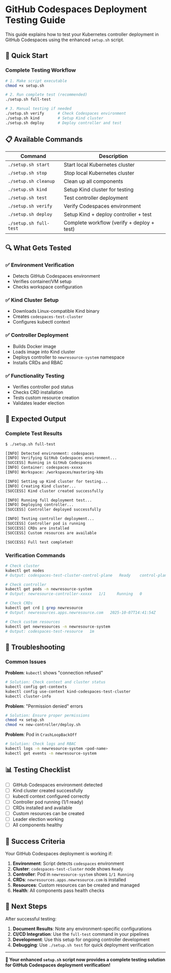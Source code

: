 # GitHub Codespaces Deployment Testing Guide

This guide explains how to test your Kubernetes controller deployment in GitHub Codespaces using the enhanced `setup.sh` script.

## 🚀 Quick Start

### Complete Testing Workflow

```bash
# 1. Make script executable
chmod +x setup.sh

# 2. Run complete test (recommended)
./setup.sh full-test

# 3. Manual testing if needed
./setup.sh verify      # Check Codespaces environment
./setup.sh kind        # Setup Kind cluster
./setup.sh deploy      # Deploy controller and test
```

## 📋 Available Commands

| Command | Description |
|---------|-------------|
| `./setup.sh start` | Start local Kubernetes cluster |
| `./setup.sh stop` | Stop local Kubernetes cluster |
| `./setup.sh cleanup` | Clean up all components |
| `./setup.sh kind` | Setup Kind cluster for testing |
| `./setup.sh test` | Test controller deployment |
| `./setup.sh verify` | Verify Codespaces environment |
| `./setup.sh deploy` | Setup Kind + deploy controller + test |
| `./setup.sh full-test` | Complete workflow (verify + deploy + test) |

## 🔍 What Gets Tested

### ✅ Environment Verification
- Detects GitHub Codespaces environment
- Verifies container/VM setup
- Checks workspace configuration

### ✅ Kind Cluster Setup
- Downloads Linux-compatible Kind binary
- Creates `codespaces-test-cluster`
- Configures kubectl context

### ✅ Controller Deployment
- Builds Docker image
- Loads image into Kind cluster
- Deploys controller to `newresource-system` namespace
- Installs CRDs and RBAC

### ✅ Functionality Testing
- Verifies controller pod status
- Checks CRD installation
- Tests custom resource creation
- Validates leader election

## 🎯 Expected Output

### Complete Test Results
```bash
$ ./setup.sh full-test

[INFO] Detected environment: codespaces
[INFO] Verifying GitHub Codespaces environment...
[SUCCESS] Running in GitHub Codespaces
[INFO] Container: codespaces-xxxxx
[INFO] Workspace: /workspaces/mastering-k8s

[INFO] Setting up Kind cluster for testing...
[INFO] Creating Kind cluster...
[SUCCESS] Kind cluster created successfully

[INFO] Running full deployment test...
[INFO] Deploying controller...
[SUCCESS] Controller deployed successfully

[INFO] Testing controller deployment...
[SUCCESS] Controller pod is running
[SUCCESS] CRDs are installed
[SUCCESS] Custom resources are available

[SUCCESS] Full test completed!
```

### Verification Commands
```bash
# Check cluster
kubectl get nodes
# Output: codespaces-test-cluster-control-plane   Ready    control-plane   v1.31.0

# Check controller
kubectl get pods -n newresource-system
# Output: newresource-controller-xxxxx   1/1     Running   0

# Check CRDs
kubectl get crd | grep newresource
# Output: newresources.apps.newresource.com   2025-10-07T14:41:54Z

# Check custom resources
kubectl get newresources -n newresource-system
# Output: codespaces-test-resource   1m
```

## 🔧 Troubleshooting

### Common Issues

**Problem**: `kubectl` shows "connection refused"
```bash
# Solution: Check context and cluster status
kubectl config get-contexts
kubectl config use-context kind-codespaces-test-cluster
kubectl cluster-info
```

**Problem**: "Permission denied" errors
```bash
# Solution: Ensure proper permissions
chmod +x setup.sh
chmod +x new-controller/deploy.sh
```

**Problem**: Pod in `CrashLoopBackOff`
```bash
# Solution: Check logs and RBAC
kubectl logs -n newresource-system <pod-name>
kubectl get events -n newresource-system
```

## 📊 Testing Checklist

- [ ] GitHub Codespaces environment detected
- [ ] Kind cluster created successfully
- [ ] kubectl context configured correctly
- [ ] Controller pod running (1/1 ready)
- [ ] CRDs installed and available
- [ ] Custom resources can be created
- [ ] Leader election working
- [ ] All components healthy

## 🎉 Success Criteria

Your GitHub Codespaces deployment is working if:

1. **Environment**: Script detects `codespaces` environment
2. **Cluster**: `codespaces-test-cluster` node shows `Ready`
3. **Controller**: Pod in `newresource-system` shows `1/1 Running`
4. **CRDs**: `newresources.apps.newresource.com` is installed
5. **Resources**: Custom resources can be created and managed
6. **Health**: All components pass health checks

## 🚀 Next Steps

After successful testing:

1. **Document Results**: Note any environment-specific configurations
2. **CI/CD Integration**: Use the `full-test` command in your pipelines
3. **Development**: Use this setup for ongoing controller development
4. **Debugging**: Use `./setup.sh test` for quick deployment verification

---

**🎯 Your enhanced `setup.sh` script now provides a complete testing solution for GitHub Codespaces deployment verification!**
